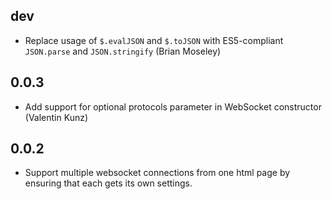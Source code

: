 ## dev

* Replace usage of `$.evalJSON` and `$.toJSON` with ES5-compliant `JSON.parse` and `JSON.stringify` (Brian Moseley)

## 0.0.3

* Add support for optional protocols parameter in WebSocket constructor (Valentin Kunz)

## 0.0.2

* Support multiple websocket connections from one html page by ensuring that
  each gets its own settings.
